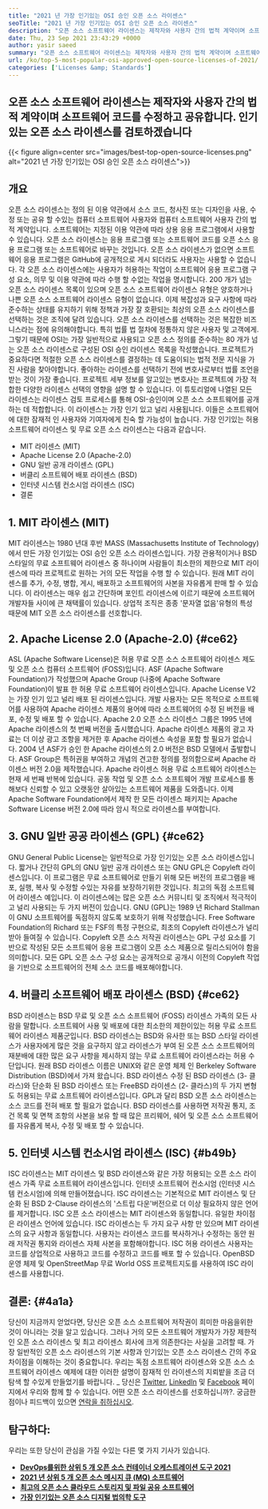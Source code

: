 ```yaml
---
title: "2021 년 가장 인기있는 OSI 승인 오픈 소스 라이센스" 
seoTitle: "2021 년 가장 인기있는 OSI 승인 오픈 소스 라이센스" 
description: "오픈 소스 소프트웨어 라이센스는 제작자와 사용자 간의 법적 계약이며 소프트웨어 코드를 수정하고 공유합니다. 인기있는 오픈 소스 라이센스를 검토합시다" 
date: Thu, 23 Sep 2021 23:43:29 +0000
author: yasir saeed
summary: "오픈 소스 소프트웨어 라이센스는 제작자와 사용자 간의 법적 계약이며 소프트웨어 코드를 수정하고 공유합니다. 인기있는 오픈 소스 라이센스를 검토하겠습니다" 
url: /ko/top-5-most-popular-osi-approved-open-source-licenses-of-2021/
categories: ['Licenses &amp; Standards']
---
```


## 오픈 소스 소프트웨어 라이센스는 제작자와 사용자 간의 법적 계약이며 소프트웨어 코드를 수정하고 공유합니다. 인기있는 오픈 소스 라이센스를 검토하겠습니다

{{< figure align=center src="images/best-top-open-source-licenses.png" alt="2021 년 가장 인기있는 OSI 승인 오픈 소스 라이센스">}}


## **개요** 
오픈 소스 라이센스는 정의 된 이용 약관에서 소스 코드, 청사진 또는 디자인을 사용, 수정 또는 공유 할 수있는 컴퓨터 소프트웨어 사용자와 컴퓨터 소프트웨어 사용자 간의 법적 계약입니다. 소프트웨어는 지정된 이용 약관에 따라 상용 응용 프로그램에서 사용할 수 있습니다. 오픈 소스 라이센스는 응용 프로그램 또는 소프트웨어 코드를 오픈 소스 응용 프로그램 또는 소프트웨어로 바꾸는 것입니다. 오픈 소스 라이센스가 없으면 소프트웨어 응용 프로그램은 GitHub에 공개적으로 게시 되더라도 사용자는 사용할 수 없습니다. 각 오픈 소스 라이센스에는 사용자가 허용하는 작업이 소프트웨어 응용 프로그램 구성 요소, 의무 및 이용 약관에 따라 수행 할 수없는 작업을 명시합니다.
200 개가 넘는 오픈 소스 라이센스 목록이 있으며 오픈 소스 소프트웨어 라이센스 유형은 양호하거나 나쁜 오픈 소스 소프트웨어 라이센스 유형이 없습니다. 이제 복잡성과 요구 사항에 따라 준수하는 상태를 유지하기 위해 정책과 가장 잘 호환되는 최상의 오픈 소스 라이센스를 선택하는 것은 조직에 달려 있습니다. 오픈 소스 라이센스를 선택하는 것은 복잡한 비즈니스라는 점에 유의해야합니다. 특히 법률 법 절차에 정통하지 않은 사용자 및 고객에게. 그렇기 때문에 OSI는 가장 일반적으로 사용되고 오픈 소스 정의를 준수하는 80 개가 넘는 오픈 소스 라이센스로 구성된 OSI 승인 라이센스 목록을 작성했습니다.
프로젝트가 중요하다면 적절한 오픈 소스 라이센스를 결정하는 데 도움이되는 법적 전문 지식을 가진 사람을 찾아야합니다. 좋아하는 라이센스를 선택하기 전에 변호사로부터 법률 조언을받는 것이 가장 좋습니다. 프로젝트 세부 정보를 알고있는 변호사는 프로젝트에 가장 적합한 다양한 라이센스 선택의 영향을 설명 할 수 있습니다. 이 튜토리얼에 나열된 모든 라이센스는 라이센스 검토 프로세스를 통해 OSI-승인이며 오픈 소스 소프트웨어를 공개하는 데 적합합니다. 이 라이센스는 가장 인기 있고 널리 사용됩니다. 이들은 소프트웨어에 대한 잠재적 인 사용자와 기여자에게 친숙 할 가능성이 높습니다. 가장 인기있는 허용 소프트웨어 라이센스 및 무료 오픈 소스 라이센스는 다음과 같습니다.
  * MIT 라이센스 (MIT)
  * Apache License 2.0 (Apache-2.0)
  * GNU 일반 공개 라이센스 (GPL)
  * 버클리 소프트웨어 배포 라이센스 (BSD)
  * 인터넷 시스템 컨소시엄 라이센스 (ISC)
  * 결론

## 1. MIT 라이센스 (MIT)
MIT 라이센스는 1980 년대 후반 MASS (Massachusetts Institute of Technology)에서 만든 가장 인기있는 OSI 승인 오픈 소스 라이센스입니다. 가장 관용적이거나 BSD 스타일의 무료 소프트웨어 라이센스 중 하나이며 사람들이 최소한의 제한으로 MIT 라이센스에 따라 프로젝트로 원하는 거의 모든 작업을 수행 할 수 있습니다.
원래 MIT 라이센스를 추가, 수정, 병합, 게시, 배포하고 소프트웨어의 사본을 자유롭게 판매 할 수 있습니다. 이 라이센스는 매우 쉽고 간단하며 포인트 라이센스에 이르기 때문에 소프트웨어 개발자들 사이에 큰 채택률이 있습니다. 상업적 조직은 종종 '문자열 없음'유형의 특성 때문에 MIT 오픈 소스 라이센스를 선호합니다.

## 2. Apache License 2.0 (Apache-2.0) {#ce62}

ASL (Apache Software License)은 허용 무료 오픈 소스 소프트웨어 라이센스 제도 및 오픈 소스 컴퓨터 소프트웨어 (FOSS)입니다. ASF (Apache Software Foundation)가 작성했으며 Apache Group (나중에 Apache Software Foundation)이 발표 한 허용 무료 소프트웨어 라이센스입니다. Apache License V2는 가장 인기 있고 널리 배포 된 라이센스입니다. 개발 사용자는 모든 목적으로 소프트웨어를 사용하여 Apache 라이센스 제품의 용어에 따라 소프트웨어의 수정 된 버전을 배포, 수정 및 배포 할 수 있습니다. Apache 2.0 오픈 소스 라이센스 그룹은 1995 년에 Apache 라이센스의 첫 번째 버전을 출시했습니다.
Apache 라이센스 제품의 광고 자료는 더 이상 광고 조항을 제거한 후 Apache 라이센스 속성을 포함 할 필요가 없습니다. 2004 년 ASF가 승인 한 Apache 라이센스의 2.0 버전은 BSD 모델에서 출발합니다. ASF Group은 특허권을 부여하고 개념의 견고한 정의를 정의함으로써 Apache 라이센스 버전 2.0을 제작했습니다. Apache 라이센스 허용 무료 소프트웨어 라이센스는 현재 세 번째 반복에 있습니다. 공동 작업 및 오픈 소스 소프트웨어 개발 프로세스를 통해보다 신뢰할 수 있고 오랫동안 살아있는 소프트웨어 제품을 도와줍니다. 이제 Apache Software Foundation에서 제작 한 모든 라이센스 패키지는 Apache Software License 버전 2.0에 따라 암시 적으로 라이센스를 부여합니다.

## 3. GNU 일반 공공 라이센스 (GPL) {#ce62}

GNU General Public License는 일반적으로 가장 인기있는 오픈 소스 라이센스입니다. 짧거나 간단히 GPL의 GNU 일반 공개 라이센스 또는 GNU GPL은 Copyleft 라이센스입니다. 이 프로그램은 무료 소프트웨어로 만들기 위해 모든 버전의 프로그램을 배포, 실행, 복사 및 수정할 수있는 자유를 보장하기위한 것입니다. 최고의 독점 소프트웨어 라이센스 예입니다. 이 라이센스에는 많은 오픈 소스 커뮤니티 및 조직에서 적극적이고 널리 사용되는 두 가지 버전이 있습니다.
GNU (GPL)는 1989 년 Richard Stallman이 GNU 소프트웨어를 독점하지 않도록 보호하기 위해 작성했습니다. Free Software Foundation의 Richard 또는 FSF의 특정 구현으로, 최초의 Copyleft 라이센스가 널리 받아 들여질 수 있습니다. Copyleft 오픈 소스 저작권 라이센스는 GPL 구성 요소를 기반으로 작성된 모든 소프트웨어 응용 프로그램이 오픈 소스 제품으로 릴리스되어야 함을 의미합니다. 모든 GPL 오픈 소스 구성 요소는 공개적으로 공개시 이전의 Copyleft 작업을 기반으로 소프트웨어의 전체 소스 코드를 배포해야합니다.

## 4. 버클리 소프트웨어 배포 라이센스 (BSD) {#ce62}

BSD 라이센스는 BSD 무료 및 오픈 소스 소프트웨어 (FOSS) 라이센스 가족의 모든 사람을 말합니다. 소프트웨어 사용 및 배포에 대한 최소한의 제한이있는 허용 무료 소프트웨어 라이센스 제품군입니다. BSD 라이센스는 BSD와 유사한 또는 BSD 스타일 라이센스가 사용자에게 많은 것을 요구하지 않고 라이센스가 부여 된 오픈 소스 소프트웨어의 재분배에 대한 많은 요구 사항을 제시하지 않는 무료 소프트웨어 라이센스라는 허용 수단입니다.
원래 BSD 라이센스 이름은 UNIX와 같은 운영 체제 인 Berkeley Software Distribution (BSD)에서 가져 왔습니다. BSD 라이센스 수정 된 BSD 라이센스 (3- 클라스)와 단순화 된 BSD 라이센스 또는 FreeBSD 라이센스 (2- 클라스)의 두 가지 변형도 허용되는 무료 소프트웨어 라이센스입니다. GPL과 달리 BSD 오픈 소스 라이센스는 소스 코드를 전혀 배포 할 필요가 없습니다. BSD 라이센스를 사용하면 저작권 통지, 조건 목록 및 면책 조항의 사본을 보유 할 때 많은 프리웨어, 쉐어 및 오픈 소스 소프트웨어를 자유롭게 복사, 수정 및 배포 할 수 있습니다.

## 5. 인터넷 시스템 컨소시엄 라이센스 (ISC) {#b49b}

ISC 라이센스는 MIT 라이센스 및 BSD 라이센스와 같은 가장 허용되는 오픈 소스 라이센스 가족 무료 소프트웨어 라이센스입니다. 인터넷 소프트웨어 컨소시엄 (인터넷 시스템 컨소시엄)에 의해 만들어졌습니다. ISC 라이센스는 기본적으로 MIT 라이센스 및 단순화 된 BSD 2-Clause 라이센스의 '스트립 다운'버전으로 더 이상 필요하지 않은 언어를 제거합니다.
ISC 오픈 소스 라이센스는 MIT 라이센스와 동일합니다. 유일한 차이점은 라이센스 언어에 있습니다. ISC 라이센스는 두 가지 요구 사항 만 있으며 MIT 라이센스의 요구 사항과 동일합니다. 사용자는 라이센스 코드를 복사하거나 수정하는 동안 원래 저작권 통지와 라이센스 자체 사본을 포함해야합니다. ISC 허용 라이센스 사용자는 코드를 상업적으로 사용하고 코드를 수정하고 코드를 배포 할 수 있습니다. OpenBSD 운영 체제 및 OpenStreetMap 무료 World OSS 프로젝트지도를 사용하여 ISC 라이센스를 사용합니다.

## 결론: {#4a1a}

당신이 지금까지 얻었다면, 당신은 오픈 소스 소프트웨어 저작권이 희미한 마음을위한 것이 아니라는 것을 알고 있습니다. 그러나 거의 모든 소프트웨어 개발자가 가장 제한적인 오픈 소스 라이센스 및 최고 라이센스 회사에 크게 의존한다는 사실을 고려할 때. 가장 일반적인 오픈 소스 라이센스의 기본 사항과 인기있는 오픈 소스 라이센스 간의 주요 차이점을 이해하는 것이 중요합니다. 우리는 독점 소프트웨어 라이센스와 오픈 소스 소프트웨어 라이센스 예제에 대한 이러한 설명이 잠재적 인 라이센스의 지뢰밭을 조금 더 탐색 할 수있게 만들었기를 바랍니다.
_ 당신은 [Twitter][1], [LinkedIn][2] 및 [Facebook][3] 페이지에서 우리와 함께 할 수 있습니다. 어떤 오픈 소스 라이센스를 선호하십니까?. 궁금한 점이나 피드백이 있으면 [연락을 취하십시오][4].

## 탐구하다:
우리는 또한 당신이 관심을 가질 수있는 다른 몇 가지 기사가 있습니다.
* **[DevOps를위한 상위 5 개 오픈 소스 컨테이너 오케스트레이션 도구 2021][5]** 
* **[2021 년 상위 5 개 오픈 소스 메시지 큐 (MQ) 소프트웨어][6]** 
* **[최고의 오픈 소스 클라우드 스토리지 및 파일 공유 소프트웨어][7]** 
* **[가장 인기있는 오픈 소스 디지털 법의학 도구][8]** 



[1]: https://twitter.com/containerize_co
[2]: https://www.linkedin.com/company/containerize/
[3]: http://facebook.com/containerize
[4]: mailto:yasir.saeed@aspose.com
[5]: https://blog.containerize.com/devops/top-5-open-source-container-orchestration-tools-for-devops-in-2021/
[6]: https://blog.containerize.com/message-queue-software/top-5-open-source-message-queue-software-in-2021/
[7]: https://products.containerize.com/backup-and-sync/
[8]: https://blog.containerize.com/digital-forensic-tools/top-5-open-source-digital-forensic-tools-in-2021/
